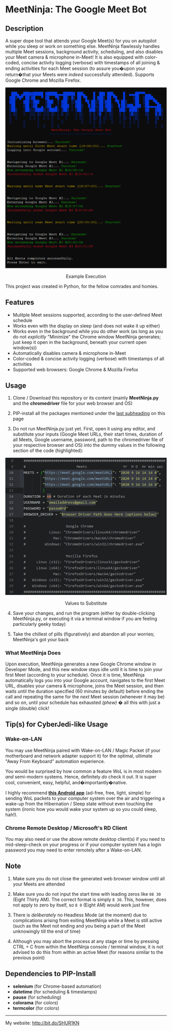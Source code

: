 # MeetNinja: The Google Meet Bot

## Description
A super dope tool that attends your Google Meet(s) for you on autopilot while you sleep or work on something else. MeetNinja flawlessly handles multiple Meet sessions, background activity, scheduling, and also disables your Meet camera & microphone in-Meet! It is also equipped with color-coded, concise activity logging (verbose) with timestamps of all joining & ending activities for each Meet session (to assure you�upon your return�that your Meets were *indeed* successfully attended). Supports Google Chrome and Mozilla Firefox.

<div align="center">
<img src="https://github.com/SHUR1K-N/MeetNinja-Google-Meet-Bot/blob/master/Images/Example.png" >
<p>Example Execution</p>
</div>

This project was created in Python, for the fellow comrades and homies.

## Features
- Mulitple Meet sessions supported, according to the user-defined Meet schedule
- Works even with the display on sleep (and does not wake it up either)
- Works even in the background while you do other work (as long as you do not *explicitly* "Minimize" the Chrome window MeetNinja generates; just keep it open in the background, beneath your current open window(s))
- Automatically disables camera & microphone in-Meet
- Color-coded & concise activity logging (verbose) with timestamps of all activities
- Supported web browsers: Google Chrome & Mozilla Firefox

## Usage
1. Clone / Download this repository or its content (mainly **MeetNinja.py** and the **chromedriver** file for your web browser and OS)

2. PIP-install all the packages mentioned under the [last subheading](https://github.com/SHUR1K-N/MeetNinja-Google-Meet-Bot#dependencies-to-pip-install "last subheading") on this page

3. Do not run MeetNinja.py just yet. First, open it using any editor, and substitute your inputs (Google Meet URLs, their start times, duration of all Meets, Google username, password, path to the chromedriver file of your respective browser and OS) into the dummy values in the following section of the code (highlighted):

<div align="center">
<img src="https://github.com/SHUR1K-N/MeetNinja-Google-Meet-Bot/blob/master/Images/Substitute.png" >
<p>Values to Substitute</p>
</div>

4. Save your changes, and run the program (either by double-clicking MeetNinja.py, or executing it via a terminal window if you are feeling particularly geeky today)

5. Take the chillest of pills (figuratively) and abandon all your worries; MeetNinja's got your back

### What MeetNinja Does
Upon execution, MeetNinja generates a new Google Chrome window in Developer Mode, and this new window stays idle until it is time to join your first Meet (according to your schedule). Once it is time, MeetNinja automatically logs you into your Google account, navigates to the first Meet URL, disables your camera & microphone, joins the Meet session, and then waits until the duration specified (60 minutes by default) before ending the call and repeating the same for the *next* Meet session (whenever it may be) and so on, until your schedule has exhausted *(phew)* � all this with just a single (double) click!

## Tip(s) for CyberJedi-like Usage
### Wake-on-LAN
You may use MeetNinja paired with Wake-on-LAN / Magic Packet (if your motherboard and network adapter support it) for the optimal, ultimate "Away From Keyboard" automation experience.

You would be surprised by how common a feature WoL is in most modern *and* semi-modern systems. Hence, definitely *do* check it out. It is super cool, convenient, easy, helpful, and�importantly�native.

I highly recommend [**this Android app**](https://play.google.com/store/apps/details?id=co.uk.mrwebb.wakeonlan "this Android app") (ad-free, free, light, simple) for sending WoL packets to your computer system over the air and triggering a wake-up from the Hibernation / Sleep state without even touching the system (ironic how you would wake your system up so you could sleep, hah!).

### Chrome Remote Desktop / Microsoft's RD Client
You may also need or use the above remote desktop client(s) if you need to mid-sleep-check on your progress or if your computer system has a login password you may need to enter remotely after a Wake-on-LAN.

## Note
1. Make sure you do not close the generated web browser window until all your Meets are attended

2. Make sure you do not input the start time with leading zeros like `08 30` (Eight Thirty AM). The correct format is simply `8 30`. This, however, does not apply to zero by itself, so `8 0` (Eight AM) would work just fine

3. There is *deliberately* no Headless Mode (at the moment) due to complications arising from exiting MeetNinja while a Meet is still active (such as the Meet not ending and you being a part of the Meet unknowingly till the end of time)

4. Although you may abort the process at any stage or time by pressing CTRL + C from within the MeetNinja console / terminal window, it is not advised to do this from within an active Meet (for reasons similar to the previous point)

## Dependencies to PIP-Install
- **selenium** (for Chrome-based automation)
- **datetime** (for scheduling & timestamps)
- **pause** (for scheduling)
- **colorama** (for colors)
- **termcolor** (for colors)

------------

My website: http://bit.do/SHUR1KN
